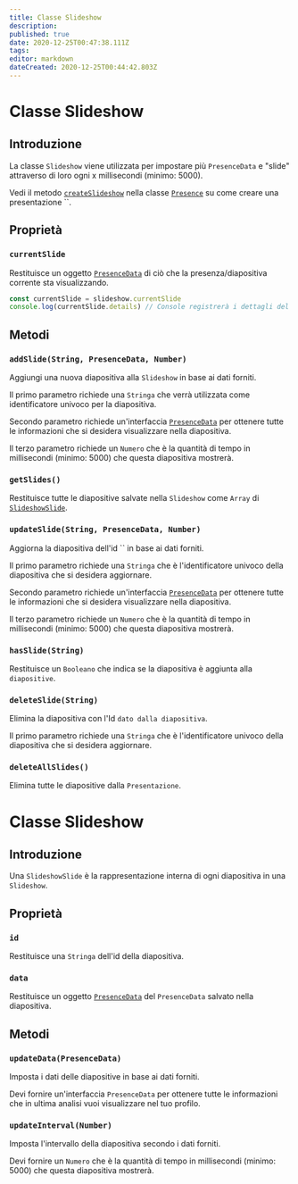 ```yaml
---
title: Classe Slideshow
description:
published: true
date: 2020-12-25T00:47:38.111Z
tags:
editor: markdown
dateCreated: 2020-12-25T00:44:42.803Z
---
```


# Classe Slideshow

## Introduzione

La classe `Slideshow` viene utilizzata per impostare più `PresenceData` e "slide" attraverso di loro ogni x millisecondi (minimo: 5000).

Vedi il metodo [`createSlideshow`](/dev/presence/class#createslideshow) nella classe [`Presence`](/dev/presence/class) su come creare una presentazione ``.

## Proprietà

### `currentSlide`

Restituisce un oggetto [`PresenceData`](/dev/presence/class#presencedata-interface) di ciò che la presenza/diapositiva corrente sta visualizzando.

```typescript
const currentSlide = slideshow.currentSlide
console.log(currentSlide.details) // Console registrerà i dettagli del PresenceData
```

## Metodi

### `addSlide(String, PresenceData, Number)`

Aggiungi una nuova diapositiva alla `Slideshow` in base ai dati forniti.

Il primo parametro richiede una `Stringa` che verrà utilizzata come identificatore univoco per la diapositiva.

Secondo parametro richiede un'interfaccia [`PresenceData`](/dev/presence/class#presencedata-interface) per ottenere tutte le informazioni che si desidera visualizzare nella diapositiva.

Il terzo parametro richiede un `Numero` che è la quantità di tempo in millisecondi (minimo: 5000) che questa diapositiva mostrerà.

### `getSlides()`

Restituisce tutte le diapositive salvate nella `Slideshow` come `Array` di [`SlideshowSlide`](#slideshowslide-class).

### `updateSlide(String, PresenceData, Number)`

Aggiorna la diapositiva dell'id `` in base ai dati forniti.

Il primo parametro richiede una `Stringa` che è l'identificatore univoco della diapositiva che si desidera aggiornare.

Secondo parametro richiede un'interfaccia [`PresenceData`](/dev/presence/class#presencedata-interface) per ottenere tutte le informazioni che si desidera visualizzare nella diapositiva.

Il terzo parametro richiede un `Numero` che è la quantità di tempo in millisecondi (minimo: 5000) che questa diapositiva mostrerà.

### `hasSlide(String)`

Restituisce un `Booleano` che indica se la diapositiva è aggiunta alla `diapositive`.

### `deleteSlide(String)`

Elimina la diapositiva con l'Id `` dato dalla diapositiva ``.

Il primo parametro richiede una `Stringa` che è l'identificatore univoco della diapositiva che si desidera aggiornare.

### `deleteAllSlides()`

Elimina tutte le diapositive dalla `Presentazione`.

# Classe Slideshow

## Introduzione

Una `SlideshowSlide` è la rappresentazione interna di ogni diapositiva in una `Slideshow`.

## Proprietà

### `id`

Restituisce una `Stringa` dell'id della diapositiva.

### `data`

Restituisce un oggetto [`PresenceData`](/dev/presence/class#presencedata-interface) del `PresenceData` salvato nella diapositiva.

## Metodi

### `updateData(PresenceData)`

Imposta i dati delle diapositive in base ai dati forniti.

Devi fornire un'interfaccia `PresenceData` per ottenere tutte le informazioni che in ultima analisi vuoi visualizzare nel tuo profilo.

### `updateInterval(Number)`

Imposta l'intervallo della diapositiva secondo i dati forniti.

Devi fornire un `Numero` che è la quantità di tempo in millisecondi (minimo: 5000) che questa diapositiva mostrerà.